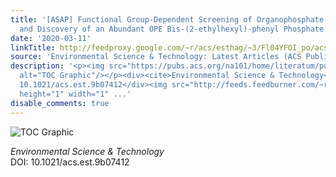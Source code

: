 ```yaml
---
title: '[ASAP] Functional Group-Dependent Screening of Organophosphate Esters (OPEs)
  and Discovery of an Abundant OPE Bis-(2-ethylhexyl)-phenyl Phosphate in Indoor Dust'
date: '2020-03-11'
linkTitle: http://feedproxy.google.com/~r/acs/esthag/~3/Fl04YFOI_po/acs.est.9b07412
source: 'Environmental Science & Technology: Latest Articles (ACS Publications)'
description: '<p><img src="https://pubs.acs.org/na101/home/literatum/publisher/achs/journals/content/esthag/0/esthag.ahead-of-print/acs.est.9b07412/20200311/images/medium/es9b07412_0005.gif"
  alt="TOC Graphic"/></p><div><cite>Environmental Science & Technology</cite></div><div>DOI:
  10.1021/acs.est.9b07412</div><img src="http://feeds.feedburner.com/~r/acs/esthag/~4/Fl04YFOI_po"
  height="1" width="1" ...'
disable_comments: true
---
```

<p><img src="https://pubs.acs.org/na101/home/literatum/publisher/achs/journals/content/esthag/0/esthag.ahead-of-print/acs.est.9b07412/20200311/images/medium/es9b07412_0005.gif" alt="TOC Graphic"/></p><div><cite>Environmental Science & Technology</cite></div><div>DOI: 10.1021/acs.est.9b07412</div><img src="http://feeds.feedburner.com/~r/acs/esthag/~4/Fl04YFOI_po" height="1" width="1" ...